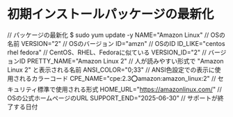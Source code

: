 # 初期インストールパッケージの最新化

// パッケージの最新化
$ sudo yum update -y
NAME="Amazon Linux"   // OSの名前
VERSION="2"   // OSのバージョン
ID="amzn"   // OSのID
ID_LIKE="centos rhel fedora"   // CentOS、RHEL、Fedoraに似ている
VERSION_ID="2"   // バージョンID
PRETTY_NAME="Amazon Linux 2"   // 人が読みやすい形式で "Amazon Linux 2" と表示される名前
ANSI_COLOR="0;33"   // ANSI色設定での表示に使用されるカラーコード
CPE_NAME="cpe:2.3:o:amazon:amazon_linux:2"   // セキュリティ標準で使用される形式
HOME_URL="https://amazonlinux.com/"   // OSの公式ホームページのURL
SUPPORT_END="2025-06-30"   // サポートが終了する日付
